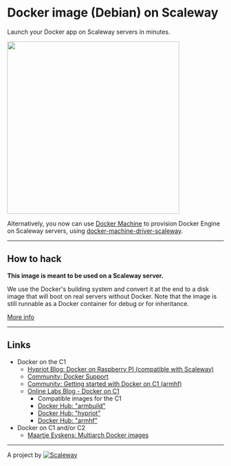 # Docker image (Debian) on Scaleway


Launch your Docker app on Scaleway servers in minutes.

<img src="http://stratechery.com/wp-content/uploads/2014/12/docker.png" width="400px" />

Alternatively, you now can use [Docker Machine](https://docs.docker.com/machine/) to provision Docker Engine on Scaleway servers, using [docker-machine-driver-scaleway](https://github.com/scaleway/docker-machine-driver-scaleway).

---

## How to hack

**This image is meant to be used on a Scaleway server.**

We use the Docker's building system and convert it at the end to a disk image that will boot on real servers without Docker. Note that the image is still runnable as a Docker container for debug or for inheritance.

[More info](https://github.com/scaleway/image-builder)

---

## Links


- Docker on the C1
  - [Hypriot Blog: Docker on Raspberry PI (compatible with Scaleway)](http://blog.hypriot.com)
  - [Community: Docker Support](https://community.cloud.online.net/t/official-docker-support/374?u=manfred)
  - [Community: Getting started with Docker on C1 (armhf)](https://community.cloud.online.net/t/getting-started-docker-on-c1-armhf/383?u=manfred)
  - [Online Labs Blog - Docker on C1](https://blog.cloud.online.net/2014/10/27/docker-on-c1/)
    - Compatible images for the C1
    - [Docker Hub: "armbuild"](https://hub.docker.com/search/?q=armbuild&page=1&isAutomated=0&isOfficial=0&starCount=0&pullCount=0)
    - [Docker Hub: "hypriot"](https://hub.docker.com/search/?q=hypriot&page=1&isAutomated=0&isOfficial=0&starCount=0&pullCount=0)
    - [Docker Hub: "armhf"](https://hub.docker.com/search/?q=armhf&page=1&isAutomated=0&isOfficial=0&starCount=0&pullCount=0)
- Docker on C1 and/or C2
  - [Maartje Eyskens: Multiarch Docker images](https://eyskens.me/multiarch-docker-images/)

---

A project by [![Scaleway](https://avatars1.githubusercontent.com/u/5185491?v=3&s=42)](https://www.scaleway.com/)
